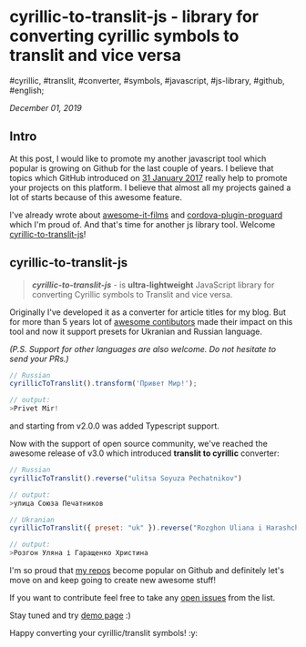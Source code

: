 # cyrillic-to-translit-js - library for converting cyrillic symbols to translit and vice versa

#cyrillic, #translit, #converter, #symbols, #javascript, #js-library, #github, #english;

_December 01, 2019_

## Intro

At this post, I would like to promote my another javascript tool which popular is growing on Github for the last couple of years. I believe that topics which GitHub introduced on [31 January 2017](https://github.blog/2017-01-31-introducing-topics/) really help to promote your projects on this platform. I believe that almost all my projects gained a lot of starts because of this awesome feature.

I've already wrote about [awesome-it-films](/posts/lets-make-awesome-it-films-popular-again) and [cordova-plugin-proguard](/posts/how-to-setup-proguard-in-cordova-application) which I'm proud of. And that's time for another js library tool. Welcome [cyrillic-to-translit-js](https://github.com/greybax/cyrillic-to-translit-js)!

## cyrillic-to-translit-js

> _**cyrillic-to-translit-js**_ - is **ultra-lightweight** JavaScript library for converting Cyrillic symbols to Translit and vice versa.

Originally I've developed it as a converter for article titles for my blog. But for more than 5 years lot of [awesome contibutors](https://github.com/greybax/cyrillic-to-translit-js#credits) made their impact on this tool and now it support presets for Ukranian and Russian language.

_(P.S. Support for other languages are also welcome. Do not hesitate to send your PRs.)_

```js
// Russian
cyrillicToTranslit().transform('Привет Мир!');

// output:
>Privet Mir!
```

and starting from v2.0.0 was added Typescript support.

Now with the support of open source community, we've reached the awesome release of v3.0 which introduced **translit to cyrillic** converter:

```js
// Russian
cyrillicToTranslit().reverse("ulitsa Soyuza Pechatnikov")

// output:
>улица Союза Печатников
```

```js
// Ukranian
cyrillicToTranslit({ preset: "uk" }).reverse("Rozghon Uliana i Harashchenko Khrystyna")

// output:
>Розгон Уляна і Гаращенко Христина
```

I'm so proud that [my repos](https://github.com/greybax) become popular on Github and definitely let's move on and keep going to create new awesome stuff!

If you want to contribute feel free to take any [open issues](https://github.com/greybax/cyrillic-to-translit-js/issues) from the list.

Stay tuned and try [demo page](https://greybax.github.io/cyrillic-to-translit-js) :)

Happy converting your cyrillic/translit symbols! :y:
